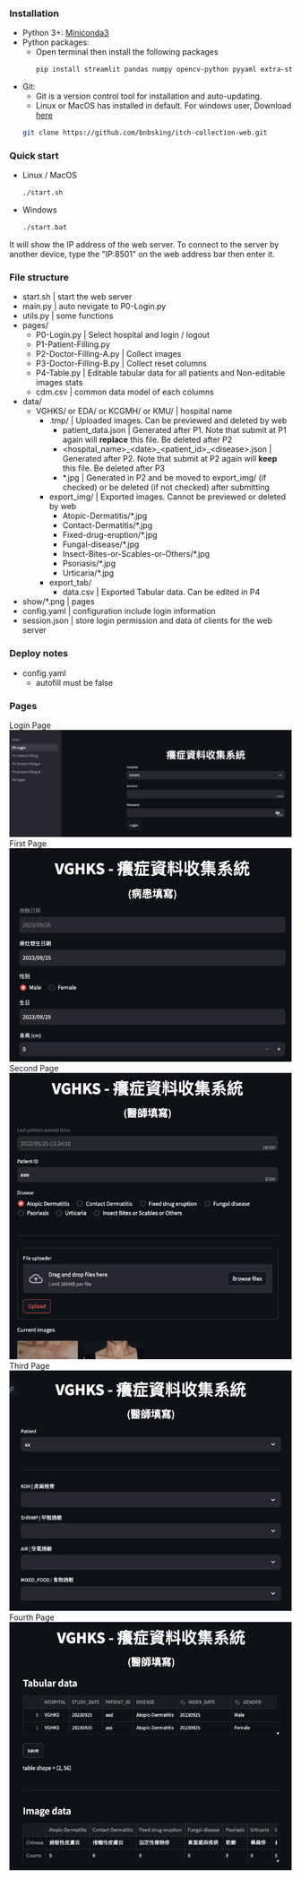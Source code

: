 ### Installation
+ Python 3+: [Miniconda3](https://docs.conda.io/projects/miniconda/en/latest/)
+ Python packages:
    + Open terminal then install the following packages
        ```bash
        pip install streamlit pandas numpy opencv-python pyyaml extra-streamlit-components unidecode
        ```
+ Git:
    + Git is a version control tool for installation and auto-updating.
    + Linux or MacOS has installed in default. For windows user, Download [here](https://git-scm.com/download/win)
    ```bash
    git clone https://github.com/bnbsking/itch-collection-web.git
    ```

### Quick start
+ Linux / MacOS
    ```bash
    ./start.sh
    ```
+ Windows
    ```bash
    ./start.bat
    ```
It will show the IP address of the web server. To connect to the server by another device, type the "IP:8501" on the web address bar then enter it.


### File structure
+ start.sh | start the web server
+ main.py | auto nevigate to P0-Login.py
+ utils.py | some functions
+ pages/
    + P0-Login.py | Select hospital and login / logout
    + P1-Patient-Filling.py
    + P2-Doctor-Filling-A.py | Collect images 
    + P3-Doctor-Filling-B.py | Collect reset columns
    + P4-Table.py | Editable tabular data for all patients and Non-editable images stats
    + cdm.csv | common data model of each columns
+ data/
    + VGHKS/ or EDA/ or KCGMH/ or  KMU/ | hospital name
        + .tmp/ | Uploaded images. Can be previewed and deleted by web
            + patient_data.json | Generated after P1. Note that submit at P1 again will **replace** this file. Be deleted after P2
            + \<hospital_name\>\_\<date\>\_\<patient_id\>\_\<disease\>.json | Generated after P2. Note that submit at P2 again will **keep** this file. Be deleted after P3
            + *.jpg | Generated in P2 and be moved to export_img/ (if checked) or be deleted (if not checked) after submitting
        + export_img/ | Exported images. Cannot be previewed or deleted by web
            + Atopic-Dermatitis/*.jpg
            + Contact-Dermatitis/*.jpg
            + Fixed-drug-eruption/*.jpg
            + Fungal-disease/*.jpg
            + Insect-Bites-or-Scables-or-Others/*.jpg
            + Psoriasis/*.jpg
            + Urticaria/*.jpg
        + export_tab/
            + data.csv | Exported Tabular data. Can be edited in P4
+ show/*.png | pages
+ config.yaml | configuration include login information
+ session.json | store login permission and data of clients for the web server


### Deploy notes
+ config.yaml
    + autofill must be false


### Pages
Login Page
![Login Page](show/p0.png)
First Page
![First Page](show/p1.png)
Second Page
![Second Page](show/p2.png)
Third Page
![Third Page](show/p3.png)
Fourth Page
![Fourth Page](show/p4.png)

